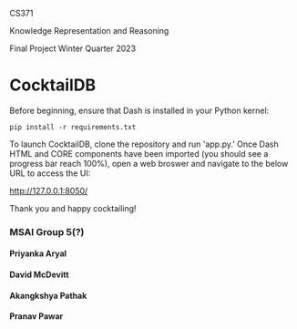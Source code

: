 CS371

Knowledge Representation and Reasoning

Final Project Winter Quarter 2023



# CocktailDB

Before beginning, ensure that Dash is installed in your Python kernel:

`pip install -r requirements.txt `

To launch CocktailDB, clone the repository and run 'app.py.' Once Dash HTML and CORE components have been imported (you should see a progress bar reach 100%), open a web broswer and navigate to the below URL to access the UI:

http://127.0.0.1:8050/

Thank you and happy cocktailing!

### MSAI Group 5(?)

#### Priyanka Aryal

#### David McDevitt

#### Akangkshya Pathak

#### Pranav Pawar

